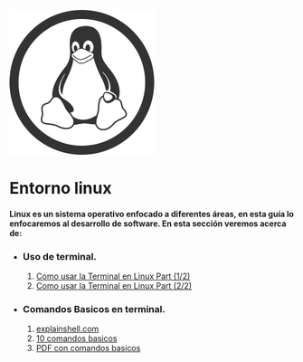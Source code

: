 ![Alt text](img/linux.png)
# Entorno linux
#### Linux es un sistema operativo enfocado a diferentes áreas, en esta guía lo enfocaremos al desarrollo de software. En esta sección veremos acerca de:

* ### Uso de terminal.
	1. [Como usar la Terminal en Linux Part (1/2)](https://www.youtube.com/watch?v=ZvFmTk96bV8)
	2. [Como usar la Terminal en Linux Part (2/2)](https://www.youtube.com/watch?v=Ms2ftyKemnw)
* ### Comandos Basicos en terminal.
	1. [explainshell.com](http://explainshell.com/)
	2. [10 comandos basicos](https://hipertextual.com/archivo/2014/04/comandos-basicos-terminal/)
	3. [PDF con comandos basicos](resources/gnu-linux-sheel.pdf)

